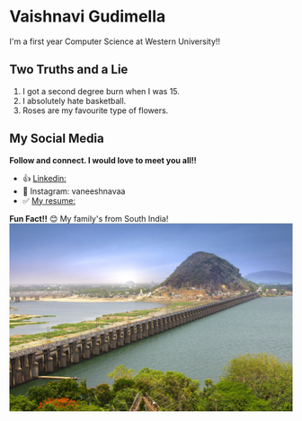 # Vaishnavi Gudimella 

I'm a first year Computer Science at Western University!!

## Two Truths and a Lie 

1. I got a second degree burn when I was 15.
2. I absolutely hate basketball.
3. Roses are my favourite type of flowers.

## My Social Media

**Follow and connect. I would love to meet you all!!**

- 👍 [Linkedin: ](https://www.linkedin.com/in/vaishnavi-gudimella)
- 🫶 Instagram: vaneeshnavaa
- ✅ [My resume: ](https://docs.google.com/document/d/1OJ7zBi5sGba9eWTo9me3oi9G8d8mWWMfR6eh9tek9r4/edit?usp=sharing)

**Fun Fact!!** 😊
My family's from South India!
![Vijayawada!](vijayawada.jpg "A major city in Andhra Pradhesh - a Telugu speaking state of India")

